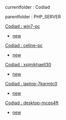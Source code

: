 currentfolder : Codiad

parentfolder : PHP_SERVER

[Codiad : win7-pc](http://win7-pc/doc/files/Engineering/ENVIRONMENT/PHP_SERVER/Codiad/open-command-prompt-here.html)
- [new](http://win7-pc/doc/files/common/prompt-action.php?rawdisplay=1&HOME_DIRECTORY=C:/UniServer/www/doc/files/Engineering/ENVIRONMENT/PHP_SERVER/Codiad&cmd=c:/UniServer/www/doc/files/common/open_command_files/overwritenew.bat)

[Codiad : celine-pc](http://celine-pc/doc/files/Engineering/ENVIRONMENT/PHP_SERVER/Codiad/open-command-prompt-here.html)
- [new](http://celine-pc/doc/files/common/prompt-action.php?rawdisplay=1&HOME_DIRECTORY=C:/UniServer/www/doc/files/Engineering/ENVIRONMENT/PHP_SERVER/Codiad&cmd=c:/UniServer/www/doc/files/common/open_command_files/overwritenew.bat)

[Codiad : xsjmikhaell30](http://xsjmikhaell30/doc/files/Engineering/ENVIRONMENT/PHP_SERVER/Codiad/open-command-prompt-here.html)
- [new](http://xsjmikhaell30/doc/files/common/prompt-action.php?rawdisplay=1&HOME_DIRECTORY=C:/UniServer/www/doc/files/Engineering/ENVIRONMENT/PHP_SERVER/Codiad&cmd=c:/UniServer/www/doc/files/common/open_command_files/overwritenew.bat)            

[Codiad : laptop-7kqrmtc0](http://laptop-7kqrmtc0/doc/files/Engineering/ENVIRONMENT/PHP_SERVER/Codiad/open-command-prompt-here.html)
- [new](http://laptop-7kqrmtc0/doc/files/common/prompt-action.php?rawdisplay=1&HOME_DIRECTORY=C:/UniServer/www/doc/files/Engineering/ENVIRONMENT/PHP_SERVER/Codiad&cmd=c:/UniServer/www/doc/files/common/open_command_files/overwritenew.bat)

[Codiad : desktop-mcqs4ft](http://desktop-mcqs4ft/doc/files/Engineering/ENVIRONMENT/PHP_SERVER/Codiad/open-command-prompt-here.html)
- [new](http://desktop-mcqs4ft/doc/files/common/prompt-action.php?rawdisplay=1&HOME_DIRECTORY=C:/UniServer/www/doc/files/Engineering/ENVIRONMENT/PHP_SERVER/Codiad&cmd=c:/UniServer/www/doc/files/common/open_command_files/overwritenew.bat)


